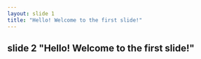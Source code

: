 ```yaml
---
layout: slide 1
title: "Hello! Welcome to the first slide!"
--- 
```

slide 2
"Hello! Welcome to the first slide!"
---
